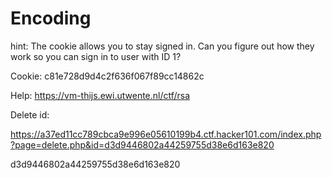 # Encoding

hint: The cookie allows you to stay signed in. Can you figure out how they work so you can sign in to user with ID 1?

Cookie: c81e728d9d4c2f636f067f89cc14862c

Help:
https://vm-thijs.ewi.utwente.nl/ctf/rsa

Delete id:

https://a37ed11cc789cbca9e996e05610199b4.ctf.hacker101.com/index.php?page=delete.php&id=d3d9446802a44259755d38e6d163e820

d3d9446802a44259755d38e6d163e820
